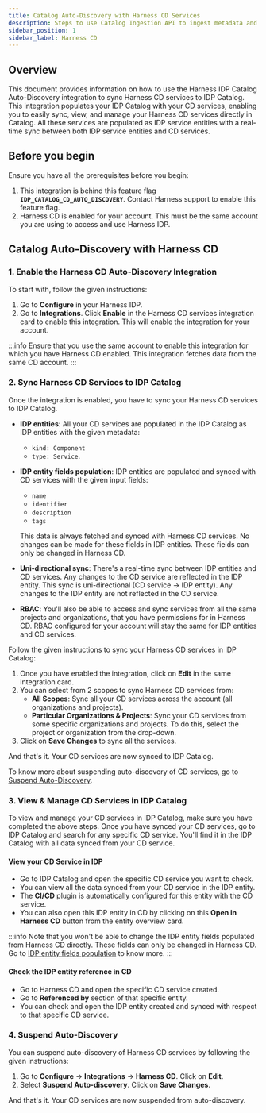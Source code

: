 ```yaml
---
title: Catalog Auto-Discovery with Harness CD Services
description: Steps to use Catalog Ingestion API to ingest metadata and use the information on catalog overview and workflows
sidebar_position: 1
sidebar_label: Harness CD
---
```


## Overview

This document provides information on how to use the Harness IDP Catalog Auto-Discovery integration to sync Harness CD services to IDP Catalog. This integration populates your IDP Catalog with your CD services, enabling you to easily sync, view, and manage your Harness CD services directly in Catalog. All these services are populated as IDP service entities with a real-time sync between both IDP service entities and CD services. 

## Before you begin
Ensure you have all the prerequisites before you begin: 
1. This integration is behind this feature flag **`IDP_CATALOG_CD_AUTO_DISCOVERY`**. Contact Harness support to enable this feature flag. 
2. Harness CD is enabled for your account. This must be the same account you are using to access and use Harness IDP.  

## Catalog Auto-Discovery with Harness CD

### 1. Enable the Harness CD Auto-Discovery Integration 
To start with, follow the given instructions: 
1. Go to **Configure** in your Harness IDP. 
2. Go to **Integrations**. Click **Enable** in the Harness CD services integration card to enable this integration. This will enable the integration for your account. 

:::info
Ensure that you use the same account to enable this integration for which you have Harness CD enabled. This integration fetches data from the same CD account. 
:::

### 2. Sync Harness CD Services to IDP Catalog
Once the integration is enabled, you have to sync your Harness CD services to IDP Catalog. 
- **IDP entities**: All your CD services are populated in the IDP Catalog as IDP entities with the given metadata:
    - `kind: Component` 
    - `type: Service`. 
- **IDP entity fields population**: IDP entities are populated and synced with CD services with the given input fields: 
    - `name`
    - `identifier`
    - `description`
    - `tags`
    
    This data is always fetched and synced with Harness CD services. No changes can be made for these fields in IDP entities. These fields can only be changed in Harness CD. 
- **Uni-directional sync**: There's a real-time sync between IDP entities and CD services. Any changes to the CD service are reflected in the IDP entity. This sync is uni-directional (CD service -> IDP entity). Any changes to the IDP entity are not reflected in the CD service.
- **RBAC**: You'll also be able to access and sync services from all the same projects and organizations, that you have permissions for in Harness CD. RBAC configured for your account will stay the same for IDP entities and CD services. 

Follow the given instructions to sync your Harness CD services in IDP Catalog:
1. Once you have enabled the integration, click on **Edit** in the same integration card. 
2. You can select from 2 scopes to sync Harness CD services from: 
    - **All Scopes**: Sync all your CD services across the account (all organizations and projects). 
    - **Particular Organizations & Projects**: Sync your CD services from some specific organizations and projects. To do this, select the project or organization from the drop-down. 
3. Click on **Save Changes** to sync all the services. 

And that's it. Your CD services are now synced to IDP Catalog. 

To know more about suspending auto-discovery of CD services, go to [Suspend Auto-Discovery](/docs/internal-developer-portal/catalog/catalog-discovery/harness-cd.md#4-suspend-auto-discovery). 

### 3. View & Manage CD Services in IDP Catalog 
To view and manage your CD services in IDP Catalog, make sure you have completed the above steps. Once you have synced your CD services, go to IDP Catalog and search for any specific CD service. You'll find it in the IDP Catalog with all data synced from your CD service. 

#### View your CD Service in IDP 
- Go to IDP Catalog and open the specific CD service you want to check. 
- You can view all the data synced from your CD service in the IDP entity. 
- The **CI/CD** plugin is automatically configured for this entity with the CD service. 
- You can also open this IDP entity in CD by clicking on this **Open in Harness CD** button from the entity overview card. 

:::info 
Note that you won't be able to change the IDP entity fields populated from Harness CD directly. These fields can only be changed in Harness CD. Go to [IDP entity fields population](/docs/internal-developer-portal/catalog/catalog-discovery/harness-cd.md#2-sync-harness-cd-services-to-idp-catalog) to know more. 
:::

#### Check the IDP entity reference in CD 
- Go to Harness CD and open the specific CD service created. 
- Go to **Referenced by** section of that specific entity. 
- You can check and open the IDP entity created and synced with respect to that specific CD service. 


### 4. Suspend Auto-Discovery
You can suspend auto-discovery of Harness CD services by following the given instructions: 
1. Go to **Configure** -> **Integrations** -> **Harness CD**. Click on **Edit**. 
2. Select **Suspend Auto-discovery**. Click on **Save Changes**. 

And that's it. Your CD services are now suspended from auto-discovery. 


